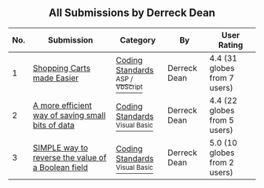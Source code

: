 ﻿<div align="center">

## All Submissions by Derreck Dean

</div>

No.  | Submission | Category | By   | User Rating
---- | ---------- | -------- | ---- | -----------
1 | [Shopping Carts made Easier<br />](https://github.com/Planet-Source-Code/derreck-dean-shopping-carts-made-easier__4-7624) | [Coding Standards<br /><sup>ASP / VbScript</sup>](../ByCategory/coding-standards__4-33.md) | Derreck Dean | 4.4 (31 globes from 7 users)
2 | [A more efficient way of saving small bits of data<br />](https://github.com/Planet-Source-Code/derreck-dean-a-more-efficient-way-of-saving-small-bits-of-data__1-34651) | [Coding Standards<br /><sup>Visual Basic</sup>](../ByCategory/coding-standards__1-43.md) | Derreck Dean | 4.4 (22 globes from 5 users)
3 | [SIMPLE way to reverse the value of a Boolean field<br />](https://github.com/Planet-Source-Code/derreck-dean-simple-way-to-reverse-the-value-of-a-boolean-field__1-34653) | [Coding Standards<br /><sup>Visual Basic</sup>](../ByCategory/coding-standards__1-43.md) | Derreck Dean | 5.0 (10 globes from 2 users)
